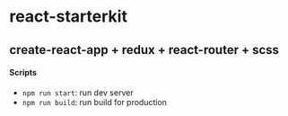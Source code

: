 # react-starterkit
## create-react-app + redux + react-router + scss

#### Scripts
 - `npm run start`: run dev server
 - `npm run build`: run build for production

